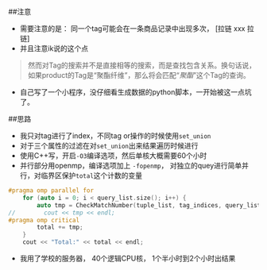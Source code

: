 ##注意
- 需要注意的是： 同一个tag可能会在一条商品记录中出现多次， [拉链  xxx  拉链]
- 并且注意ik说的这个点


> 然而对Tag的搜索并不是直接相等的搜索，而是查找包含关系。换句话说，如果product的Tag是“聚酯纤维”，那么将会匹配“*聚酯*”这个Tag的查询。

- 自己写了一个小程序，没仔细看生成数据的python脚本，一开始被这一点坑了。

##思路
- 我只对tag进行了index，不同tag or操作的时候使用`set_union`
- 对于三个属性的过滤在对`set_union`出来结果遍历时候进行
- 使用C++写，开启`-O3`编译选项，然后单核大概需要60个小时
- 并行部分用openmp，编译选项加上 `-fopenmp`， 对独立的quey进行简单并行，对临界区保护`total`这个计数的变量

```cpp
#pragma omp parallel for
    for (auto i = 0; i < query_list.size(); i++) {
        auto tmp = CheckMatchNumber(tuple_list, tag_indices, query_list[i]);
//        cout << tmp << endl;
#pragma omp critical
        total += tmp;
    }
    cout << "Total:" << total << endl;
```


- 我用了学校的服务器， 40个逻辑CPU核， 1个半小时到2个小时出结果